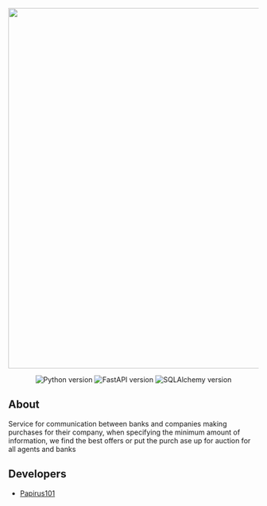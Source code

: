 <p align="center">
      <img src="https://i.ibb.co/JjyV8G3/2022-08-13-00-09-05.png" width="726">
</p>

<p align="center">
   <img src="https://img.shields.io/badge/Python-3.10-green" alt="Python version">
   <img src="https://img.shields.io/badge/FastAPI-0.78-blue" alt="FastAPI version">
   <img src="https://img.shields.io/badge/SQLAlchemy-1.4-yellow" alt="SQLAlchemy version">
</p>

## About

Service for communication between banks and companies making purchases for their company, when specifying the minimum amount of information, we find the best offers or put the purch ase up for auction for all agents and banks

## Developers

- [Papirus101](https://github.com/Papirus101) 
